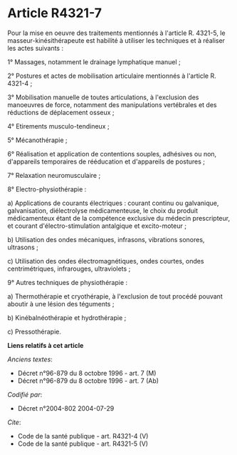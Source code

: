 # Article R4321-7

Pour la mise en oeuvre des traitements mentionnés à l'article R. 4321-5, le masseur-kinésithérapeute est habilité à utiliser
les techniques et à réaliser les actes suivants :

1° Massages, notamment le drainage lymphatique manuel ;

2° Postures et actes de mobilisation articulaire mentionnés à l'article R. 4321-4 ;

3° Mobilisation manuelle de toutes articulations, à l'exclusion des manoeuvres de force, notamment des manipulations
vertébrales et des réductions de déplacement osseux ;

4° Etirements musculo-tendineux ;

5° Mécanothérapie ;

6° Réalisation et application de contentions souples, adhésives ou non, d'appareils temporaires de rééducation et d'appareils
de postures ;

7° Relaxation neuromusculaire ;

8° Electro-physiothérapie :

a) Applications de courants électriques : courant continu ou galvanique, galvanisation, diélectrolyse médicamenteuse, le
choix du produit médicamenteux étant de la compétence exclusive du médecin prescripteur, et courant d'électro-stimulation
antalgique et excito-moteur ;

b) Utilisation des ondes mécaniques, infrasons, vibrations sonores, ultrasons ;

c) Utilisation des ondes électromagnétiques, ondes courtes, ondes centrimétriques, infrarouges, ultraviolets ;

9° Autres techniques de physiothérapie :

a) Thermothérapie et cryothérapie, à l'exclusion de tout procédé pouvant aboutir à une lésion des téguments ;

b) Kinébalnéothérapie et hydrothérapie ;

c) Pressothérapie.

**Liens relatifs à cet article**

_Anciens textes_:

  - Décret n°96-879 du 8 octobre 1996 - art. 7 (M)
  - Décret n°96-879 du 8 octobre 1996 - art. 7 (Ab)

_Codifié par_:

  - Décret n°2004-802 2004-07-29

_Cite_:

  - Code de la santé publique - art. R4321-4 (V)
  - Code de la santé publique - art. R4321-5 (V)
